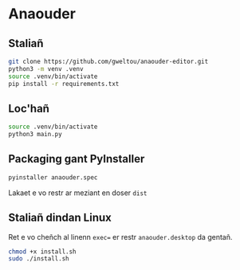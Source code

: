 # Anaouder

## Staliañ

```bash
git clone https://github.com/gweltou/anaouder-editor.git
python3 -m venv .venv
source .venv/bin/activate
pip install -r requirements.txt
```

## Loc'hañ

```bash
source .venv/bin/activate
python3 main.py
```

## Packaging gant PyInstaller

```bash
pyinstaller anaouder.spec
```

Lakaet e vo restr ar meziant en doser `dist`

## Staliañ dindan Linux

Ret e vo cheñch al linenn `exec=` er restr `anaouder.desktop` da gentañ.

```bash
chmod +x install.sh
sudo ./install.sh
```
